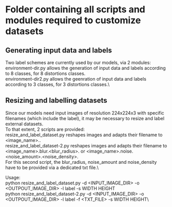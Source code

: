 # Folder containing all scripts and modules required to customize datasets

## Generating input data and labels
Two label schemes are currently used by our models, via 2 modules:\
environment-dir.py allows the generation of input data and labels according to 8 classes, for 8 distortions classes.\
environment-dir2.py allows the geenration of input data and labels according to 3 classes, for 3 distortions classes.\

## Resizing and labelling datasets
Since our models need input images of resolution 224x224x3 with specific filenames (which include the label), it may be necessary to resize and label external datasets.\
To that extent, 2 scripts are provided:\
resize_and_label_dataset.py reshapes images and adapts their filename to <image_name>.<label>.<extension>\
resize_and_label_dataset-2.py reshapes images and adapts their filename to <image_name>.blur.<blur_radius>.<extension> or <image_name>.noise.<noise_amount>.<noise_density>.<extension>\
For this second script, the blur_radius, noise_amount and noise_density have to be provided via a dedicated txt file.\

Usage:\
python resize_and_label_dataset.py -d <INPUT_IMAGE_DIR> -o <OUTPOUT_IMAGE_DIR> -l label -s WIDTH HEIGHT\
python resize_and_label_dataset-2.py -d <INPUT_IMAGE_DIR> -o <OUTPOUT_IMAGE_DIR> -l label -f <TXT_FILE> -s WIDTH HEIGHT\

